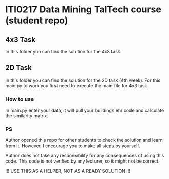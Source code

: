 # ITI0217 Data Mining TalTech course (student repo)
## 4x3 Task
In this folder you can find the solution for the 4x3 task.
## 2D Task
In this folder you can find the solution for the 2D task (4th week).
For this main.py to work you first need to execute the main file for 4x3 task.
### How to use
In main.py enter your data, it will pull your buildings ehr code and calculate the similarity matrix.
### PS
Author opened this repo for other students to check the solution and learn from it. However, I encourage you to make all steps by yourself. 

Author does not take any responsibility for any consequences of using this code.
This code is not verified by any lecturer, so it might not be correct.

!!! USE THIS AS A HELPER, NOT AS A READY SOLUTION !!!
